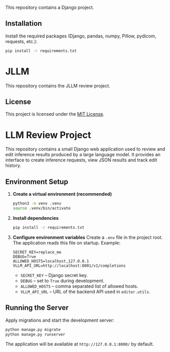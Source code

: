 

This repository contains a Django project.

## Installation

Install the required packages (Django, pandas, numpy, Pillow, pydicom, requests, etc.):

```bash
pip install -r requirements.txt
```

# JLLM

This repository contains the JLLM review project.

## License

This project is licensed under the [MIT License](LICENSE).

# LLM Review Project

This repository contains a small Django web application used to review and edit inference results produced by a large language model. It provides an interface to create inference requests, view JSON results and track edit history.

## Environment Setup

1. **Create a virtual environment (recommended)**
   ```bash
   python3 -m venv .venv
   source .venv/bin/activate
   ```

2. **Install dependencies**
   ```bash
   pip install -r requirements.txt
   ```

3. **Configure environment variables**
   Create a `.env` file in the project root. The application reads this file on startup. Example:
   ```
   SECRET_KEY=replace_me
   DEBUG=True
   ALLOWED_HOSTS=localhost,127.0.0.1
   VLLM_API_URL=http://localhost:8001/v1/completions
   ```

   - `SECRET_KEY` – Django secret key.
   - `DEBUG` – set to `True` during development.
   - `ALLOWED_HOSTS` – comma separated list of allowed hosts.
   - `VLLM_API_URL` – URL of the backend API used in `editor.utils`.

## Running the Server

Apply migrations and start the development server:

```bash
python manage.py migrate
python manage.py runserver
```

The application will be available at `http://127.0.0.1:8000/` by default.
